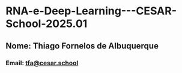 # RNA-e-Deep-Learning---CESAR-School-2025.01
## Nome: Thiago Fornelos de Albuquerque
### Email: tfa@cesar.school
